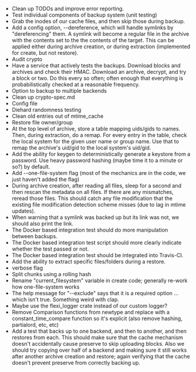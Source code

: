  * Clean up TODOs and improve error reporting.
 * Test individual components of backup system (unit testing)
 * Grab the inodes of our cache files, and then skip those during backup.
 * Add a config option, --dereference, which will handle symlinks by "dereferencing" them.  A symlink will become a regular file in the archive with the contents set to the the contents of the target.  This can be applied either during archive creation, or during extraction (implemented for create, but not restore).
 * Audit crypto
 * Have a service that actively tests the backups.  Download blocks and archives and check their HMAC.  Download an archive, decrypt, and try a block or two.  Do this every so often; often enough that everything is probabilistically checked at a reasonable frequency.
 * Option to backup to multiple backends
 * Clean up crypto-spec.md
 * Config file
 * Diehard randomness testing
 * Clean old entries out of mtime_cache
 * Restore file owner/group
 * At the top level of archive, store a table mapping uids/gids to names.  Then, during extraction, do a remap.  For every entry in the table, check the local system for the given user name or group name.  Use that to remap the archive's uid/gid to the local system's uid/gid.
 * Add the ability for keygen to deterministically generate a keystore from a password.  Use heavy password hashing (maybe time it to a minute or so?) by default.
 * Add --one-file-system flag (most of the mechanics are in the code, we just haven't added the flag)
 * During archive creation, after reading all files, sleep for a second and then rescan the metadata on all files.  If there are any mismatches, reread those files.  This should catch any file modification that the existing file modification detection scheme misses (due to lag in mtime updates).
 * When warning that a symlink was backed up but its link was not, we should also print the link.
 * The Docker based integration test should do more manipulation between backups.
 * The Docker based integration test script should more clearly indicate whether the test passed or not.
 * The Docker based integration test should be integrated into Travis-CI.
 * Add the ability to extract specific files/folders during a restore.
 * verbose flag
 * Split chunks using a rolling hash
 * Rename "current_filesystem" variable in create code; generally re-work how one-file-system works
 * The help message for "--exclude" says that it is a required option ... which isn't true.  Something weird with clap.
 * Maybe use the flexi_logger crate instead of our custom logger?
 * Remove Comparison functions from newtype and replace with a constant_time_compare function so it's explicit (also remove hashing, partialord, etc, etc)
 * Add a test that backs up to one backend, and then to another, and then restores from each.  This should make sure that the cache mechanism doesn't accidentally cause preserve to skip uploading blocks.  Also we should try copying over half of a backend and making sure it still works after another archive creation and restore; again verifying that the cache doesn't prevent preserve from correctly backing up.